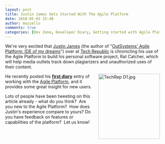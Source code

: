 ```yaml
---
layout: post
title: Justin James Gets Started With The Agile Platform
date: 2010-05-03 15:48
author: mozzello
comments: true
categories: [Dev Zone, Developer Diary, Getting started with Agile Platform, Justin James, outsystems, Tech Republic]
---
```

We're very excited that <a href="http://techrepublic.com.com/5213-6257-0.html?id=2926438&amp;tag=content;leftCol">Justin James</a> (the author of "<a href="http://blogs.techrepublic.com.com/programming-and-development/?p=1216">OutSystems' Agile Platform: IDE of my dreams</a>") over at <a href="http://techrepublic.com.com/">Tech Republic</a> is chronicling his use of the Agile Platform to build his personal software project, Rat Catcher, which will help media outlets track down plagiarizers and unauthorized uses of their content.<!--more-->

<span class="mt-enclosure mt-enclosure-image" style="display: inline;"><img class="mt-image-right" style="float: right; margin: 0pt 0pt 20px 20px;" alt="TechRep D1.jpg" src="https://www.outsystems.com/blog/wp-content/uploads/2010/05/TechRep%20D11.jpg" width="200" height="214" /></span>He recently posted his <b><a href="http://blogs.techrepublic.com.com/programming-and-development/?p=2503">first diary</a></b> entry of working with the <a href="http://www.outsystems.com/download">Agile Platform</a>, and it provides some great insight for new users.

Lots of people have been tweeting on this article already - what do you think?  Are you new to the Agile Platform?  How does Justin's experience compare to yours? Do you have feedback on features or capabilities of the platform?  Let us know!
